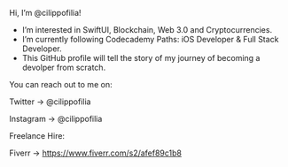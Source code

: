 Hi, I’m @cilippofilia!

- I’m interested in SwiftUI, Blockchain, Web 3.0 and Cryptocurrencies.
- I’m currently following Codecademy Paths: iOS Developer & Full Stack Developer.
- This GitHub profile will tell the story of my journey of becoming a devolper from scratch.

You can reach out to me on:

Twitter   -> @cilippofilia

Instagram -> @cilippofilia

Freelance Hire:

Fiverr    -> https://www.fiverr.com/s2/afef89c1b8

<!---
cilippofilia/cilippofilia is a ✨ special ✨ repository because its `README.md` (this file) appears on your GitHub profile.
You can click the Preview link to take a look at your changes.
--->
